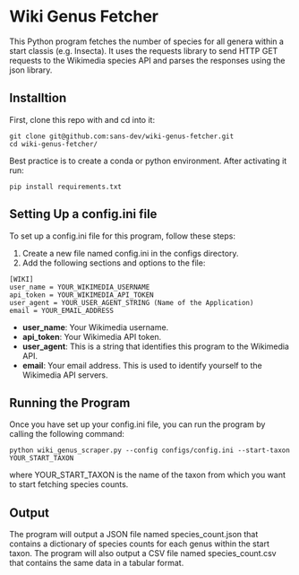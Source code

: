 # Wiki Genus Fetcher
This Python program fetches the number of species for all genera within a start classis (e.g. Insecta). 
It uses the requests library to send HTTP GET requests to  the  Wikimedia species API and parses the responses using the json library.
## Installtion
First, clone this repo with and cd into it:

``` 
git clone git@github.com:sans-dev/wiki-genus-fetcher.git
cd wiki-genus-fetcher/
```
Best practice is to create a conda or python environment.
After activating it run:
```
pip install requirements.txt
```

## Setting Up a config.ini file
To set up a config.ini file for this program, follow these steps:
1. Create a new file named config.ini in the configs directory.
2. Add the following sections  and options  to the file:


```
[WIKI]
user_name = YOUR_WIKIMEDIA_USERNAME
api_token = YOUR_WIKIMEDIA_API_TOKEN
user_agent = YOUR_USER_AGENT_STRING (Name of the Application)
email = YOUR_EMAIL_ADDRESS
```

- **user_name**: Your Wikimedia username.
- **api_token**: Your Wikimedia API token.
- **user_agent**: This is a string that identifies this program to the Wikimedia API.
- **email**: Your email address. This is used to identify yourself to the Wikimedia API servers.

## Running the Program
Once you have set up your config.ini file, you can run the program by calling the following command:
```
python wiki_genus_scraper.py --config configs/config.ini --start-taxon YOUR_START_TAXON
```

where YOUR_START_TAXON is the name of the taxon from which you want to start fetching species counts.

## Output
The program will output a JSON file named species_count.json that contains a dictionary of species counts for each genus within the start taxon. The program will also output a CSV file named species_count.csv that contains the same data in a tabular format.

